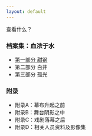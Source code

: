 ```yaml
---
layout: default
---
```


查看什么？

### 档案集：血浓于水


- [第一部分 甜钢](./part1.html)
- 第二部分 白井
- 第三部分 孤光


### 附录


- 附录A：幕布升起之前
- 附录B：舞台阴影之中
- 附录C：戏剧落幕之后
- 附录D：相关人员资料及影像集
